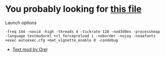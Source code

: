 # You probably looking for [this file](ruben/game.cfg)

Launch options

```-freq 144 -novid -high -threads 4 -tickrate 128 -nod3d9ex -processheap -language textmodorel +cl_forcepreload 1 -noborder -nojoy -noaafonts +exec autoexec.cfg +mat_vignette_enable 0 -condebug```

- [Text mod by Orel](http://csgo.gamebanana.com/gamefiles/3711)
